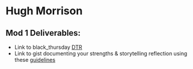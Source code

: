 # Hugh Morrison

## Mod 1 Deliverables:
* Link to black_thursday [DTR](https://gist.github.com/hmorri32/95138de755c2a21563b7d7162d50628d)
* Link to gist documenting your strengths & storytelling reflection using these [guidelines](https://github.com/turingschool/career-development-curriculum/blob/master/module_one/strengths_storytelling_reflection.md)
